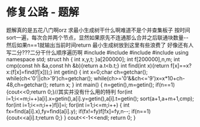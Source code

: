 # 修复公路 - 题解

题解真的是五花八门啊orz
求最小生成树干什么啊难道不是个并查集板子
按时间sort一遍，每次合并两个节点，显然如果原先不连通那么合并之后联通块数量--
然后如果n==1就输出当前时间return
最小生成树放到这里有些浪费了
好像还有人写二分???二分干什么顺序遍历啊
#include<iostream>
#include<cstdio>
#include<cstring>
#include<algorithm>
using namespace std;
struct hh
{
	int x,y,t;
}a[200000];
int f[200000],n,m;
int cmp(const hh &a,const hh &b){return a.t<b.t;}
int find(int x){return f[x]==x?x:(f[x]=find(f[x]));}
int getin()
{
	int x=0;char ch=getchar();
	while(ch<'0'||ch>'9')ch=getchar();
	while(ch>='0'&&ch<='9')x=x*10+ch-48,ch=getchar();
	return x;
}
int main()
{
	n=getin(),m=getin();
	if(n==1){cout<<0;return 0;}//其实并没有什么用的特判
	for(int i=1;i<=m;i++)a[i].x=getin(),a[i].y=getin(),a[i].t=getin();
	sort(a+1,a+m+1,cmp);
	for(int i=1;i<=n;i++)f[i]=i;
	for(int i=1;i<=m;i++)
	{
		int fx=find(a[i].x),fy=find(a[i].y);
		if(fx!=fy)f[fx]=fy,n--;
		if(n==1){cout<<a[i].t;return 0;}
	}
	cout<<-1<<endl;
    return 0;
}

 